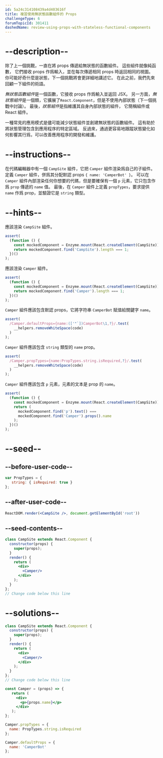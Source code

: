 ```yaml
---
id: 5a24c314108439a4d403616f
title: 複習使用無狀態函數組件的 Props
challengeType: 6
forumTopicId: 301411
dashedName: review-using-props-with-stateless-functional-components
---
```


# --description--

除了上一個挑戰，一直在將 props 傳遞給無狀態的函數組件。 這些組件就像純函數， 它們接收 props 作爲輸入，並在每次傳遞相同 props 時返回相同的視圖。 你可能好奇什麼是狀態，下一個挑戰將會更詳細地講述它。 在此之前，我們先來回顧一下組件的術語。

*無狀態函數組件*是一個函數，它接收 props 作爲輸入並返回 JSX。 另一方面，*無狀態組件*是一個類，它擴展了`React.Component`，但是不使用內部狀態（下一個挑戰中討論）。 最後，*狀態組件*是指維護其自身內部狀態的組件， 它簡稱組件或 React 組件。

一種常見的應用模式是儘可能減少狀態組件並創建無狀態的函數組件。 這有助於將狀態管理包含到應用程序的特定區域。 反過來，通過更容易地跟蹤狀態變化如何影響其行爲，可以改善應用程序的開發和維護。

# --instructions--

在代碼編輯器中有一個 `CampSite` 組件，它把 `Camper` 組件渲染爲自己的子組件。 定義 `Camper` 組件，併爲其分配默認 props `{ name: 'CamperBot' }`。 可以在 `Camper` 組件內部渲染任何你想要的代碼，但是要確保有一個 `p` 元素，它只包含作爲 `prop` 傳遞的 `name` 值。 最後，在 `Camper` 組件上定義 `propTypes`，要求提供 `name` 作爲 prop，並驗證它是 `string` 類型。

# --hints--

應該渲染 `CampSite` 組件。

```js
assert(
  (function () {
    const mockedComponent = Enzyme.mount(React.createElement(CampSite));
    return mockedComponent.find('CampSite').length === 1;
  })()
);
```

應該渲染 `Camper` 組件。

```js
assert(
  (function () {
    const mockedComponent = Enzyme.mount(React.createElement(CampSite));
    return mockedComponent.find('Camper').length === 1;
  })()
);
```

`Camper` 組件應該包含默認 props，它將字符串 `CamperBot` 賦值給關鍵字 `name`。

```js
assert(
  /Camper.defaultProps={name:(['"`])CamperBot\1,?}/.test(
    __helpers.removeWhiteSpace(code)
  )
);
```

`Camper` 組件應該包含 `string` 類型的 `name` prop。

```js
assert(
  /Camper.propTypes={name:PropTypes.string.isRequired,?}/.test(
    __helpers.removeWhiteSpace(code)
  )
);
```

`Camper` 組件應該包含 `p` 元素，元素的文本是 prop 的 `name`。

```js
assert(
  (function () {
    const mockedComponent = Enzyme.mount(React.createElement(CampSite));
    return (
      mockedComponent.find('p').text() ===
      mockedComponent.find('Camper').props().name
    );
  })()
);
```

# --seed--

## --before-user-code--

```jsx
var PropTypes = {
   string: { isRequired: true }
};
```

## --after-user-code--

```jsx
ReactDOM.render(<CampSite />, document.getElementById('root'))
```

## --seed-contents--

```jsx
class CampSite extends React.Component {
  constructor(props) {
    super(props);
  }
  render() {
    return (
      <div>
        <Camper/>
      </div>
    );
  }
};
// Change code below this line
```

# --solutions--

```jsx
class CampSite extends React.Component {
  constructor(props) {
    super(props);
  }
  render() {
    return (
      <div>
        <Camper/>
      </div>
    );
  }
};
// Change code below this line

const Camper = (props) => {
   return (
     <div>
       <p>{props.name}</p>
     </div>
   );
};

Camper.propTypes = {
  name: PropTypes.string.isRequired
};

Camper.defaultProps = {
  name: 'CamperBot'
};
```
